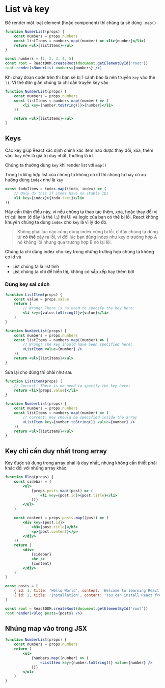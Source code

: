 # List và key

Để render một loạt element (hoặc component) thì chúng ta sẽ dùng `.map()`

```jsx
function NumerList(props) {
    const numbers = props.numbers
    const listItems = numbers.map((number) => <li>{number}</li>)
    return <ul>{listItems}</ul>
}

const numbers = [1, 2, 3, 4, 5]
const root = ReactDOM.createRoot(document.getElementById('root'))
root.render(<NumerList numbers={numbers} />)
```

Khi chạy đoạn code trên thì bạn sẽ bị 1 cảnh báo là nên truyền `key` vào thẻ `li`. Vì thẻ đơn giản chúng ta chỉ cần truyền key vào

```jsx
function NumberList(props) {
    const numbers = props.numbers
    const listItems = numbers.map((number) => (
        <li key={number.toString()}>{number}</li>
    ))

    return <ul>{listItems}</ul>
}
```

## Keys

Các key giúp React xác định chính xác item nào được thay đổi, xóa, thêm vào.
`key` nên là giá trị duy nhất, thường là id.

Chúng ta thường dùng `key` khi render list với `map()`

Trong trường hợp list của chúng ta không có id thì chúng ta hay có xu hướng dùng `index` như là `key`

```jsx
const todoItems = todos.map((todo, index) => (
    // Only do this if items have no stable IDs
    <li key={index}>{todo.text}</li>
))
```

Hãy cẩn thận điều này, ví nếu chúng ta thao tác thêm, xóa, hoặc thay đổi vị trí cái item (ở đây là thẻ `li`) thì UI và logic của bạn có thể bị lỗi. React không khuyên chúng ta dùng `index` cho `key` là vì lý do đó.

> Không phải lúc nào cũng dùng index cũng bị lỗi, ở đây chúng ta dùng từ **có thể** xảy ra lỗi, vì đôi lúc bạn dùng index như key ở trường hợp A nó không lỗi nhưng  qua trường hợp B nó lại lỗi.

Chúng ta chỉ dùng index cho key trong những trường hợp chúng ta không có id và 
- List chúng ta là list tỉnh
- List chúng ta chỉ để hiển thị, không có sắp xếp hay thêm bớt


### Dùng key sai cách

```jsx
function ListItem(props) {
    const value = props.value
    return (
        // Wrong! There is no need to specify the key here:
        <li key={value.toString()}>{value}</li>
    )
}

function NumberList(props) {
    const numbers = props.numbers
    const listItems = numbers.map((number) => (
        // Wrong! The key should have been specified here:
        <ListItem value={number} />
    ))
    return <ul>{listItems}</ul>
}
```

Sửa lại cho đúng thì phải như sau

```jsx
function ListItem(props) {
    // Correct! There is no need to specify the key here:
    return <li>{props.value}</li>
}

function NumberList(props) {
    const numbers = props.numbers
    const listItems = numbers.map((number) => (
        // Correct! Key should be specified inside the array
        <ListItem key={number.toString()} value={number} />
    ))
    return <ul>{listItems}</ul>
}
```

## Key chỉ cần duy nhất trong array
Key được sử dụng trong array phải là duy nhất, nhưng không cần thiết phải khác đối với những array khác.

```jsx
function Blog(props) {
    const sidebar = (
        <ul>
            {props.posts.map((post) => (
                <li key={post.id}>{post.title}</li>
            ))}
        </ul>
    )

    const content = props.posts.map((post) => (
        <div key={post.id}>
            <h3>{post.title}</h3>
            <p>{post.content}</p>
        </div>
    ))
    return (
        <div>
            {sidebar}
            <hr />
            {content}
        </div>
    )
}

const posts = [
    { id: 1, title: 'Hello World', content: 'Welcome to learning React!' },
    { id: 2, title: 'Installation', content: 'You can install React from npm.' }
]

const root = ReactDOM.createRoot(document.getElementById('root'))
root.render(<Blog posts={posts} />)
```

## Nhúng map vào trong JSX

```jsx
function NumberList(props) {
    const numbers = props.numbers
    return (
        <ul>
            {numbers.map((number) => (
                <ListItem key={number.toString()} value={number} />
            ))}
        </ul>
    )
}
```